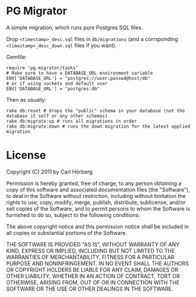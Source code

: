 PG Migrator
===========

A simple migration, which runs pure Postgres SQL files. 

Drop ```<timestamp>_desc.sql``` files in ```db/migrations``` (and a corrsponding ```<timestamp>_desc_down.sql``` files if you want). 

Gemfile:

    require 'pg-migrator/tasks'
    # Make sure to have a DATABASE_URL environment variable
    ENV['DATABASE_URL'] = "postgres://user:passwd@host/db"
    # or if using sockets and default user
    ENV['DATABASE_URL'] = "postgres:db"

Then as usually:

    rake db:reset # drops the "public" schema in your database (not the database it self or any other schemas)
    rake db:migrate:up # runs all migrations in order
    rake db:migrate:down # runs the down migration for the latest applied migration

License
=======

Copyright (C) 2011 by Carl Hörberg

Permission is hereby granted, free of charge, to any person obtaining a copy
of this software and associated documentation files (the "Software"), to deal
in the Software without restriction, including without limitation the rights
to use, copy, modify, merge, publish, distribute, sublicense, and/or sell
copies of the Software, and to permit persons to whom the Software is
furnished to do so, subject to the following conditions:

The above copyright notice and this permission notice shall be included in
all copies or substantial portions of the Software.

THE SOFTWARE IS PROVIDED "AS IS", WITHOUT WARRANTY OF ANY KIND, EXPRESS OR
IMPLIED, INCLUDING BUT NOT LIMITED TO THE WARRANTIES OF MERCHANTABILITY,
FITNESS FOR A PARTICULAR PURPOSE AND NONINFRINGEMENT. IN NO EVENT SHALL THE
AUTHORS OR COPYRIGHT HOLDERS BE LIABLE FOR ANY CLAIM, DAMAGES OR OTHER
LIABILITY, WHETHER IN AN ACTION OF CONTRACT, TORT OR OTHERWISE, ARISING FROM,
OUT OF OR IN CONNECTION WITH THE SOFTWARE OR THE USE OR OTHER DEALINGS IN
THE SOFTWARE.
